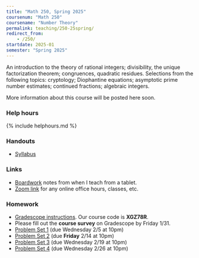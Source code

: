 ```yaml
---
title: "Math 250, Spring 2025"
coursenum: "Math 250"
coursename: "Number Theory"
permalink: teaching/250-25spring/
redirect_from:
    - /250/
startdate: 2025-01
semester: "Spring 2025"
---
```


An introduction to the theory of rational integers; divisibility, the unique factorization theorem; congruences, quadratic residues. Selections from the following topics: cryptology; Diophantine equations; asymptotic prime number estimates; continued fractions; algebraic integers.

More information about this course will be posted here soon.

### Help hours

{% include helphours.md %}

### Handouts

*   [Syllabus](handouts/syllabus.pdf)


### Links

*   [Boardwork](https://drive.google.com/open?id=1mzENhCobjlAgDKug-u8PligzzJIYJYDH&usp=drive_fs) notes from when I teach from a tablet.
*   [Zoom link](https://amherstcollege.zoom.us/j/97816492611?pwd=VnFGcktXWTFXc2lTa2tXQVlkMU5Vdz09) for any online office hours, classes, etc.

### Homework

* [Gradescope instructions](handouts/gsinfo.pdf). Our course code is **XGZ78R**.
* Please fill out the **course survey** on Gradescope by Friday 1/31.
* [Problem Set 1](psets/pset1.pdf) (due Wednesday 2/5 at 10pm)
* [Problem Set 2](psets/pset2.pdf) (due **Friday** 2/14 at 10pm)
* [Problem Set 3](psets/pset3.pdf) (due Wednesday 2/19 at 10pm)
* [Problem Set 4](psets/pset4.pdf) (due Wednesday 2/26 at 10pm)
